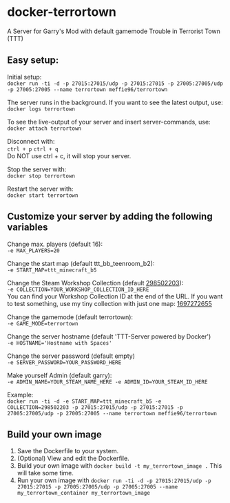 # docker-terrortown
A Server for Garry's Mod with default gamemode Trouble in Terrorist Town (TTT)

## Easy setup:
Initial setup:  
`docker run -ti -d -p 27015:27015/udp -p 27015:27015 -p 27005:27005/udp -p 27005:27005 --name terrortown meffie96/terrortown`

The server runs in the background. If you want to see the latest output, use:  
`docker logs terrortown`

To see the live-output of your server and insert server-commands, use:  
`docker attach terrortown`

Disconnect with:  
`ctrl + p` `ctrl + q`  
Do NOT use ctrl + c, it will stop your server.

Stop the server with:  
`docker stop terrortown`

Restart the server with:  
`docker start terrortown`

## Customize your server by adding the following variables
Change max. players (default 16):  
`-e MAX_PLAYERS=20`

Change the start map (default ttt_bb_teenroom_b2):  
`-e START_MAP=ttt_minecraft_b5`

Change the Steam Workshop Collection (default [298502203](https://steamcommunity.com/sharedfiles/filedetails/?id=298502203)):  
`-e COLLECTION=YOUR_WORKSHOP_COLLECTION_ID_HERE`  
You can find your Workshop Collection ID at the end of the URL. If you want to test something, use my tiny collection with just one map: [1697272655](https://steamcommunity.com/sharedfiles/filedetails/?id=1697272655)

Change the gamemode (default terrortown):  
`-e GAME_MODE=terrortown`

Change the server hostname (default 'TTT-Server powered by Docker')  
`-e HOSTNAME='Hostname with Spaces'`

Change the server password (default empty)  
`-e SERVER_PASSWORD=YOUR_PASSWORD_HERE`

Make yourself Admin (default garry):  
`-e ADMIN_NAME=YOUR_STEAM_NAME_HERE -e ADMIN_ID=YOUR_STEAM_ID_HERE`

Example:  
`docker run -ti -d -e START_MAP=ttt_minecraft_b5 -e COLLECTION=298502203 -p 27015:27015/udp -p 27015:27015 -p 27005:27005/udp -p 27005:27005 --name terrortown meffie96/terrortown`

## Build your own image
1. Save the Dockerfile to your system.
2. (Optional) View and edit the Dockerfile.
3. Build your own image with `docker build -t my_terrortown_image .` This will take some time.
4. Run your own image with `docker run -ti -d -p 27015:27015/udp -p 27015:27015 -p 27005:27005/udp -p 27005:27005 --name my_terrortown_container my_terrortown_image`
